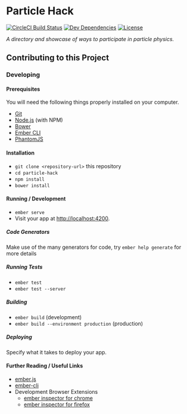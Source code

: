 # Particle Hack

[![CircleCI Build Status][circle-badge]][circle-badge-url]
[![Dev Dependencies][devDependencies-badge]][devDependencies-badge-url]
[![License][license-badge]][license-badge-url]

_A directory and showcase of ways to participate in particle physics._

## Contributing to this Project

### Developing

#### Prerequisites

You will need the following things properly installed on your computer.

* [Git](http://git-scm.com/)
* [Node.js](http://nodejs.org/) (with NPM)
* [Bower](http://bower.io/)
* [Ember CLI](http://ember-cli.com/)
* [PhantomJS](http://phantomjs.org/)

#### Installation

* `git clone <repository-url>` this repository
* `cd particle-hack`
* `npm install`
* `bower install`

#### Running / Development

* `ember serve`
* Visit your app at [http://localhost:4200](http://localhost:4200).

##### Code Generators

Make use of the many generators for code, try `ember help generate` for more details

##### Running Tests

* `ember test`
* `ember test --server`

##### Building

* `ember build` (development)
* `ember build --environment production` (production)

##### Deploying

Specify what it takes to deploy your app.

#### Further Reading / Useful Links

* [ember.js](http://emberjs.com/)
* [ember-cli](http://ember-cli.com/)
* Development Browser Extensions
  * [ember inspector for chrome](https://chrome.google.com/webstore/detail/ember-inspector/bmdblncegkenkacieihfhpjfppoconhi)
  * [ember inspector for firefox](https://addons.mozilla.org/en-US/firefox/addon/ember-inspector/)


[circle-badge]: https://circleci.com/gh/{{USER_NAME}}/{{REPO_NAME}}/tree/master.svg?style=svg&circle-token={{CIRCLE_TOKEN}}
[circle-badge-url]: https://circleci.com/gh/{{USER_NAME}}/{{REPO_NAME}}/tree/master
[license-badge]: https://img.shields.io/npm/l/{{REPO_NAME}}.svg
[license-badge-url]: LICENSE
[devDependencies-badge]: https://img.shields.io/david/dev/{{USER_NAME}}/{{REPO_NAME}}.svg
[devDependencies-badge-url]: https://david-dm.org/{{USER_NAME}}/{{REPO_NAME}}#info=devDependencies
